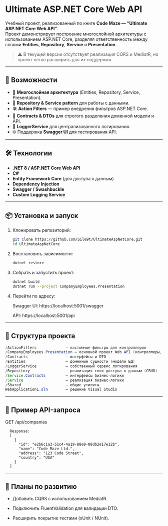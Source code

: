 # Ultimate ASP.NET Core Web API

Учебный проект, реализованный по книге **Code Maze — “Ultimate ASP.NET Core Web API”**.  
Проект демонстрирует построение многослойной архитектуры с использованием ASP.NET Core, разделяя ответственность между слоями **Entities**, **Repository**, **Service** и **Presentation**.  

> ⚠️ В текущей версии отсутствует реализация CQRS и MediatR, но проект легко расширить для их поддержки.

---

## 🚀 Возможности
- 📂 **Многослойная архитектура** (Entities, Repository, Service, Presentation).
- 🔄 **Repository & Service pattern** для работы с данными.
- 🛠 **Action Filters** — пример внедрения фильтров ASP.NET Core.
- 📑 **Contracts & DTOs** для строгого разделения доменной модели и API.
- 📝 **LoggerService** для централизованного логирования.
- 🌐 Поддержка **Swagger UI** для тестирования API.

---

## 🛠️ Технологии
- **.NET 8 / ASP.NET Core Web API**
- **C#**
- **Entity Framework Core** (для доступа к данным)
- **Dependency Injection**
- **Swagger / Swashbuckle**
- **Custom Logging Service**

---

## 📦 Установка и запуск
1. Клонировать репозиторий:
   ```bash
   git clone https://github.com/Sile9t/UltimateAspNetCore.git
   cd UltimateAspNetCore

2. Восстановить зависимости:

   ```bash
   dotnet restore


3. Собрать и запустить проект:

   ```bash
   dotnet build
   dotnet run --project CompanyEmployees.Presentation


4. Перейти по адресу:

   Swagger UI: https://localhost:5001/swagger

   API: https://localhost:5001/api

---

## 📂 Структура проекта
   ```java
   /ActionFilters             — кастомные фильтры для контроллеров
   /CompanyEmployees.Presentation — основной проект Web API (контроллеры, Startup)
   /Contracts                 — интерфейсы и DTO
   /Entities                  — доменные сущности (модели БД)
   /LoggerService             — собственный сервис логирования
   /Repository                — реализация слоя доступа к данным (CRUD)
   /Service.Contracts         — интерфейсы бизнес-логики
   /Service                   — реализация бизнес-логики
   /Shared                    — общие утилиты
   WebApplication1.sln        — решение Visual Studio
   ```

---

## 📸 Пример API-запроса
   GET /api/companies
   
      Response:
      [
        {
          "id": "e2b6c1a3-51c4-4a19-88e9-08db2e17e12b",
          "name": "Code Maze Ltd.",
          "address": "123 Code Street",
          "country": "USA"
        }
      ]

---

## 🔮 Планы по развитию

   - Добавить CQRS с использованием MediatR.

   - Подключить FluentValidation для валидации DTO.

   - Расширить покрытие тестами (xUnit / NUnit).
